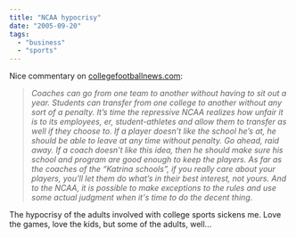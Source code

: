 ```yaml
---
title: "NCAA hypocrisy"
date: "2005-09-20"
tags: 
  - "business"
  - "sports"
---
```


Nice commentary on [collegefootballnews.com](http://www.collegefootballnews.com/2005/Columnists/Fiu/COW/Cavalcade_of_Whimsy.htm):

> _Coaches can go from one team to another without having to sit out a year. Students can transfer from one college to another without any sort of a penalty. It’s time the repressive NCAA realizes how unfair it is to its employees, er, student-athletes and allow them to transfer as well if they choose to. If a player doesn’t like the school he’s at, he should be able to leave at any time without penalty. Go ahead, raid away. If a coach doesn’t like this idea, then he should make sure his school and program are good enough to keep the players. As far as the coaches of the “Katrina schools”, if you really care about your players, you’ll let them do what’s in their best interest, not yours. And to the NCAA, it is possible to make exceptions to the rules and use some actual judgment when it's time to do the decent thing_.

The hypocrisy of the adults involved with college sports sickens me. Love the games, love the kids, but some of the adults, well...
